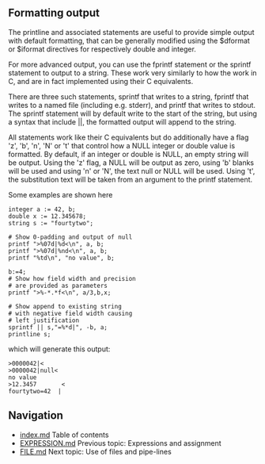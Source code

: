 ## Formatting output
The printline and associated statements are useful to provide
simple output with default formatting, that can be generally
modified using the $dformat or $iformat directives for 
respectively double and integer.

For more advanced output, you can use the fprintf statement
or the sprintf statement to output to a string.
These work very similarly to how the work in C, and are in
fact implemented using their C equivalents.

There are three such statements, sprintf that writes to a string,
fprintf that writes to a named file (including e.g. stderr), and
printf that writes to stdout.
The sprintf statement will by default write to the start of the string,
but using a syntax that include ||, the formatted output
will append to the string.

All statements work like their C equivalents but do additionally have
a flag 'z', 'b', 'n', 'N' or 't' that control how a NULL integer or double
value is formatted.
By default, if an integer or double is NULL, an empty string will be output.
Using the 'z' flag, a NULL will be output as zero, using 'b' blanks will be
used and using 'n' or 'N', the text null or NULL will be used.
Using 't', the substitution text will be taken from an argument to the printf 
statement.

Some examples are shown here
```
integer a := 42, b;
double x := 12.345678;
string s := "fourtytwo";

# Show 0-padding and output of null
printf ">%07d|%d<\n", a, b; 
printf ">%07d|%nd<\n", a, b;
printf "%td\n", "no value", b;

b:=4;
# Show how field width and precision
# are provided as parameters
printf ">%-*.*f<\n", a/3,b,x;

# Show append to existing string
# with negative field width causing
# left justification
sprintf || s,"=%*d|", -b, a;
printline s;
```
which will generate this output:
```
>0000042|<
>0000042|null<
no value
>12.3457       <
fourtytwo=42  |
```

## Navigation
* [index.md](index.md#rwpload-simulator-users-guide) Table of contents
* [EXPRESSION.md](EXPRESSION.md) Previous topic: Expressions and assignment
* [FILE.md](FILE.md) Next topic: Use of files and pipe-lines

